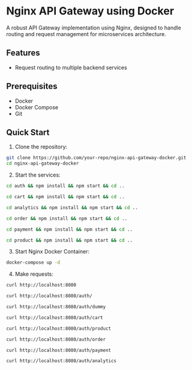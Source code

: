 # Nginx API Gateway using Docker

A robust API Gateway implementation using Nginx, designed to handle routing and request management for microservices architecture.

## Features

- Request routing to multiple backend services

## Prerequisites

- Docker
- Docker Compose
- Git

## Quick Start

1. Clone the repository:
```bash
git clone https://github.com/your-repo/nginx-api-gateway-docker.git
cd nginx-api-gateway-docker
```

2. Start the services:
```bash
cd auth && npm install && npm start && cd ..
```
```bash
cd cart && npm install && npm start && cd ..
```
```bash
cd analytics && npm install && npm start && cd ..
```
```bash
cd order && npm install && npm start && cd ..
```
```bash
cd payment && npm install && npm start && cd ..
```
```bash
cd product && npm install && npm start && cd ..
```

3. Start Nginx Docker Container:
```bash
docker-compose up -d
```

4. Make requests:
```bash
curl http://localhost:8080
```
```bash
curl http://localhost:8080/auth/
```
```bash
curl http://localhost:8080/auth/dummy
```
```bash
curl http://localhost:8080/auth/cart
```
```bash
curl http://localhost:8080/auth/product
```
```bash
curl http://localhost:8080/auth/order
```
```bash
curl http://localhost:8080/auth/payment
```
```bash
curl http://localhost:8080/auth/analytics
```